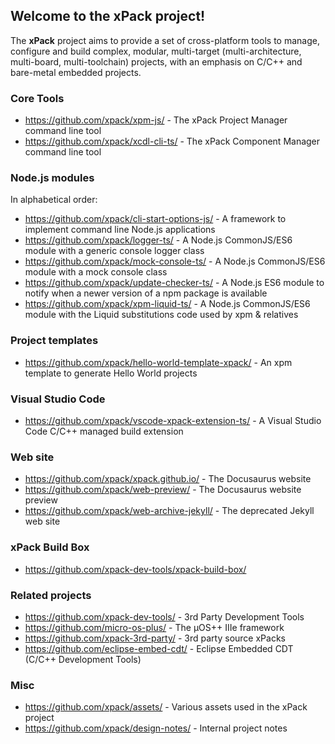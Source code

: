## Welcome to the xPack project!

The **xPack** project aims to provide a set of cross-platform tools to manage, configure and build complex, modular, multi-target (multi-architecture, multi-board, multi-toolchain) projects, with an emphasis on C/C++ and bare-metal embedded projects.

### Core Tools

- <https://github.com/xpack/xpm-js/> - The xPack Project Manager command line tool
- <https://github.com/xpack/xcdl-cli-ts/> - The xPack Component Manager command line tool

### Node.js modules

In alphabetical order:

- <https://github.com/xpack/cli-start-options-js/> - A framework to implement command line Node.js applications
- <https://github.com/xpack/logger-ts/> - A Node.js CommonJS/ES6 module with a generic console logger class
- <https://github.com/xpack/mock-console-ts/> - A Node.js CommonJS/ES6 module with a mock console class
- <https://github.com/xpack/update-checker-ts/> - A Node.js ES6 module to notify when a newer version of a npm package is available
- <https://github.com/xpack/xpm-liquid-ts/> - A Node.js CommonJS/ES6 module with the Liquid substitutions code used by xpm & relatives

### Project templates

- <https://github.com/xpack/hello-world-template-xpack/> - An xpm template to generate Hello World projects

### Visual Studio Code

- <https://github.com/xpack/vscode-xpack-extension-ts/> - A Visual Studio Code C/C++ managed build extension

### Web site

- <https://github.com/xpack/xpack.github.io/> - The Docusaurus website
- <https://github.com/xpack/web-preview/> - The Docusaurus website preview
- <https://github.com/xpack/web-archive-jekyll/> - The deprecated Jekyll web site

### xPack Build Box

- <https://github.com/xpack-dev-tools/xpack-build-box/>

### Related projects

- <https://github.com/xpack-dev-tools/> - 3rd Party Development Tools
- <https://github.com/micro-os-plus/> - The µOS++ IIIe framework
- <https://github.com/xpack-3rd-party/> - 3rd party source xPacks
- <https://github.com/eclipse-embed-cdt/> - Eclipse Embedded CDT (C/C++ Development Tools)

### Misc

- <https://github.com/xpack/assets/> - Various assets used in the xPack project
- <https://github.com/xpack/design-notes/> - Internal project notes
